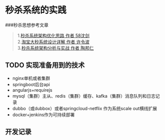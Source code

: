 # 秒杀系统的实践
###秒杀思想参考文章
> 1.[秒杀系统架构优化思路 作者 58沈剑](http://mp.weixin.qq.com/s?__biz=MjM5ODYxMDA5OQ==&mid=404475742&idx=1&sn=7056f388d5f1c664ccbc28d84bb82942)<br />
> 2.[淘宝大秒系统设计详解 作者 许令波](http://mp.weixin.qq.com/s?__biz=MjM5MjAwODM4MA==&mid=402863260&idx=1&sn=c0ff9490d060a39361774acc17d1460c&scene=0#wechat_redirect)<br />
> 3.[秒杀系统架构分析与实战 作者 陶邦仁](http://my.oschina.net/xianggao/blog/524943)<br />

## TODO 实现准备用到的技术
* nginx单机或者集群
* springboot后台api
* angularjs+requirejs
* mysql（集群）主从、redis（集群）缓存、kafka（集群）消息队列和日志记录
* dubbo（或dubbox）或者springcloud-netflix 作为系统scale out横线扩展
* docker+jenkins作为可持续部署

## 开发记录
